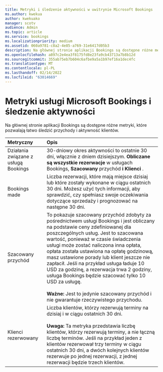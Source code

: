 ```yaml
---
title: Metryki i śledzenie aktywności w uwitrynie Microsoft Bookings
ms.author: kwekua
author: kwekuako
manager: scotv
audience: Admin
ms.topic: article
ms.service: bookings
ms.localizationpriority: medium
ms.assetid: 060a9781-c8a2-4e85-a769-31e6417d05b3
description: Na głównej stronie aplikacji Bookings są dostępne różne metryki, które pozwalają łatwo śledzić przychody i aktywność klientów.
ms.openlocfilehash: a897c2e4ea3f8175fd8e23fa9cb43713a7b8b12d
ms.sourcegitcommit: 355ab75eb7b604c6afbe9a5a1b97ef16a1dec4fc
ms.translationtype: MT
ms.contentlocale: pl-PL
ms.lasthandoff: 02/14/2022
ms.locfileid: "63014669"
---
```

# <a name="microsoft-bookings-metrics-and-activity-tracking"></a>Metryki usługi Microsoft Bookings i śledzenie aktywności

Na głównej stronie aplikacji Bookings są dostępne różne metryki, które pozwalają łatwo śledzić przychody i aktywność klientów.

| Metryczny | Opis |
|:---|:---|
| Działania związane z usługą Bookings | 30-dniowy okres aktywności to ostatnie 30 dni, włącznie z dniem dzisiejszym. **Obliczane są wszystkie rezerwacje** w usługach Bookings, **Szacowany** przychód **i Klienci** . |
| Bookings made | Liczba rezerwacji, które mają miejsce dzisiaj lub które zostały wykonane w ciągu ostatnich 30 dni. Możesz użyć tych informacji, aby sprawdzić, czy spełniasz swoje oczekiwania dotyczące sprzedaży i prognozować na następne 30 dni. |
| Szacowany przychód | To pokazuje szacowany przychód zdobyty za pośrednictwem usługi Bookings i jest obliczany na podstawie ceny zdefiniowanej dla poszczególnych usług. Jest to szacowana wartość, ponieważ w czasie świadczenia usługi może zostać naliczona inna opłata, opłata została ustawiona na opłatę godzinową, masz ustawione porady lub klient jeszcze nie zapłacił. Jeśli na przykład usługa ładuje 10 USD za godzinę, a rezerwacja trwa 2 godziny, usługa Bookings będzie szacować tylko 10 USD za usługę.<br/><br/>**Ważne:** Jest to jedynie szacowany przychód i nie gwarantuje rzeczywistego przychodu. |
| Klienci rezerwowany | Liczba klientów, którzy rezerwują terminy na dzisiaj i w ciągu ostatnich 30 dni.<br/><br/>**Uwaga:** Ta metryka przedstawia liczbę klientów, którzy rezerwują terminy, a nie łączną liczbę terminów. Jeśli na przykład jeden z klientów rezerwował trzy terminy w ciągu ostatnich 30 dni, a dwóch kolejnych klientów rezerwuje po jednej rezerwacji, z jednej rezerwacji będzie trzech klientów. |
